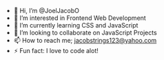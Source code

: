 - 👋 Hi, I’m @JoelJacobO
- 👀 I’m interested in Frontend Web Development
- 🌱 I’m currently learning CSS and JavaScript
- 💞️ I’m looking to collaborate on JavaScript Projects
- 📫 How to reach me; jacobstrings123@yahoo.com
- ⚡ Fun fact: I love to code alot!

<!---
JoelJacobO/JoelJacobO is a ✨ special ✨ repository because its `README.md` (this file) appears on your GitHub profile.
You can click the Preview link to take a look at your changes.
--->
